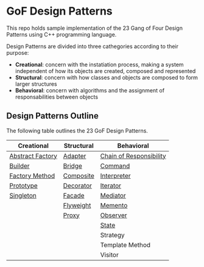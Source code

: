 # GoF Design Patterns

This repo holds sample implementation of the 23 Gang of Four Design Patterns using C++ programming language.

Design Patterns are divided into three cathegories according to their purpose:

* __Creational__: concern with the instatiation process, making a system independent of how its objects are created, composed and represented
* __Structural__: concern with how classes and objects are composed to form larger structures
* __Behavioral__: concern with algorithms and the assignment of responsabilities between objects

## Design Patterns Outline

The following table outlines the 23 GoF Design Patterns.

| Creational                                                                                                | Structural                                                                                  | Behavioral                                                                                                              |
| --------------------------------------------------------------------------------------------------------- | ------------------------------------------------------------------------------------------- | ----------------------------------------------------------------------------------------------------------------------- |
| [Abstract Factory](https://github.com/DocBrown85/design_patterns/tree/master/creational/abstract_factory) | [Adapter](https://github.com/DocBrown85/design_patterns/tree/master/structural/adapter)     | [Chain of Responsibility](https://github.com/DocBrown85/design_patterns/tree/master/behavioral/chain_of_responsibility) |
| [Builder](https://github.com/DocBrown85/design_patterns/tree/master/creational/builder)                   | [Bridge](https://github.com/DocBrown85/design_patterns/tree/master/structural/bridge)       | [Command](https://github.com/DocBrown85/design_patterns/tree/master/behavioral/command)                                 |
| [Factory Method](https://github.com/DocBrown85/design_patterns/tree/master/creational/factory_method)     | [Composite](https://github.com/DocBrown85/design_patterns/tree/master/structural/composite) | [Interpreter](https://github.com/DocBrown85/design_patterns/tree/master/behavioral/interpreter)                         |
| [Prototype](https://github.com/DocBrown85/design_patterns/tree/master/creational/prototype)               | [Decorator](https://github.com/DocBrown85/design_patterns/tree/master/structural/decorator) | [Iterator](https://github.com/DocBrown85/design_patterns/tree/master/behavioral/iterator)                               |
| [Singleton](https://github.com/DocBrown85/design_patterns/tree/master/creational/singleton)               | [Facade](https://github.com/DocBrown85/design_patterns/tree/master/structural/facade)       | [Mediator](https://github.com/DocBrown85/design_patterns/tree/master/behavioral/mediator)                               |
|                                                                                                           | [Flyweight](https://github.com/DocBrown85/design_patterns/tree/master/structural/flyweight) | [Memento](https://github.com/DocBrown85/design_patterns/tree/master/behavioral/memento)                                 |
|                                                                                                           | [Proxy](https://github.com/DocBrown85/design_patterns/tree/master/structural/proxy)         | [Observer](https://github.com/DocBrown85/design_patterns/tree/master/behavioral/observer)                               |
|                                                                                                           |                                                                                             | [State](https://github.com/DocBrown85/design_patterns/tree/master/behavioral/state)                                     |
|                                                                                                           |                                                                                             | Strategy                                                                                                                |
|                                                                                                           |                                                                                             | Template Method                                                                                                         |
|                                                                                                           |                                                                                             | Visitor                                                                                                                 |
